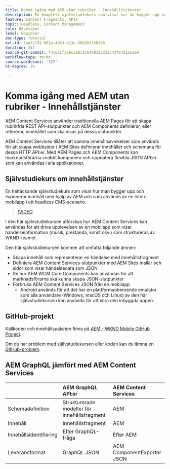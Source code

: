 ```yaml
---
title: Komma igång med AEM utan rubriker - Innehållstjänster
description: En komplett självstudiekurs som visar hur du bygger upp och visar innehåll med hjälp av AEM Headless.
feature: Content Fragments, APIs
topic: Headless, Content Management
role: Developer
level: Beginner
doc-type: Tutorial
exl-id: 5aa32791-861a-48e3-913c-36028373b788
duration: 311
source-git-commit: f4c621f3a9caa8c2c64b8323312343fe421a5aee
workflow-type: tm+mt
source-wordcount: '327'
ht-degree: 3%

---
```


# Komma igång med AEM utan rubriker - Innehållstjänster

AEM Content Services använder traditionella AEM Pages för att skapa rubrikfria REST API-slutpunkter och AEM Components definierar, eller refererar, innehållet som ska visas på dessa slutpunkter.

AEM Content Services tillåter att samma innehållsavvikelser som används för att skapa webbsidor i AEM Sites definierar innehållet och schemana för dessa HTTP API:er. Med AEM Pages och AEM Components kan marknadsförarna snabbt komponera och uppdatera flexibla JSON API:er som kan användas i alla applikationer.

## Självstudiekurs om innehållstjänster

En heltäckande självstudiekurs som visar hur man bygger upp och exponerar innehåll med hjälp av AEM och som används av en intern mobilapp i ett headless CMS-scenario.

>[!VIDEO](https://video.tv.adobe.com/v/28315?quality=12&learn=on)

I den här självstudiekursen utforskas hur AEM Content Services kan användas för att driva upplevelsen av en mobilapp som visar händelseinformation (musik, prestanda, konst osv.) som struktureras av WKND-teamet.

Den här självstudiekursen kommer att omfatta följande ämnen:

* Skapa innehåll som representerar en händelse med innehållsfragment
* Definiera AEM Content Services-slutpunkter med AEM Sites mallar och sidor som visar händelsedata som JSON
* Se hur AEM WCM Core Components kan användas för att marknadsförarna ska kunna skapa JSON-slutpunkter
* Förbruka AEM Content Services JSON från en mobilapp
   * Android används för att det har en plattformsoberoende emulator som alla användare (Windows, macOS och Linux) av den här självstudiekursen kan använda för att köra den inbyggda appen.

## GitHub-projekt

Källkoden och innehållspaketen finns på [AEM - WKND Mobile GitHub Project](https://github.com/adobe/aem-guides-wknd-mobile).

Om du har problem med självstudiekursen eller koden kan du lämna en [GitHub-problem](https://github.com/adobe/aem-guides-wknd-mobile/issues).

## AEM GraphQL jämfört med AEM Content Services

|                                | AEM GraphQL API:er | AEM Content Services |
|--------------------------------|:-----------------|:---------------------|
| Schemadefinition | Strukturerade modeller för innehållsfragment | AEM |
| Innehåll | Innehållsfragment | AEM |
| Innehållsidentifiering | Efter GraphQL-fråga | Efter AEM |
| Leveransformat | GraphQL JSON | AEM ComponentExporter JSON |
